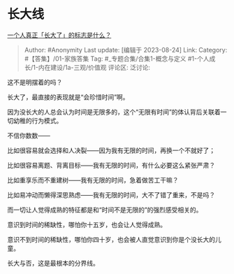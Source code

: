 # 长大线
[一个人真正「长大了」的标志是什么？](https://www.zhihu.com/question/616797284/answer/3180381107)

> Author: #Anonymity
> Last update: [编辑于 2023-08-24]
> Link:
> Category: #【答集】/01-家族答集
> Tag: #_专题合集/合集1-概念与定义 #1-个人成长/1-内在建设/1a-三观/价值观 
> 评论区:
> 泛讨论:

这不是明摆着的吗？

长大了，最直接的表现就是“会珍惜时间”啊。

因为没长大的人总会认为时间是无限多的，这个“无限有时间”的体认背后关联着一切幼稚的行为模式。

不信你数数——

比如很容易就会选择和人决裂——因为我有无限的时间，再换一个不就好了；

比如很容易离题、背离目标——我有无限的时间，有什么必要这么紧张严肃？

比如重享乐而不重建树——我有无限的时间，急着做苦工干嘛？

比如易冲动而懒得深思熟虑——我有无限的时间，大不了错了重来，不是吗？

而一切让人觉得成熟的特征都是和“时间不是无限的”的强烈感受相关的。

意识到时间的稀缺性，哪怕你十五岁，也会让人觉得成熟。

意识不到时间的稀缺性，哪怕你四十岁，也会被人直觉意识到你是个没长大的儿童。

长大与否，这是最根本的分界线。
